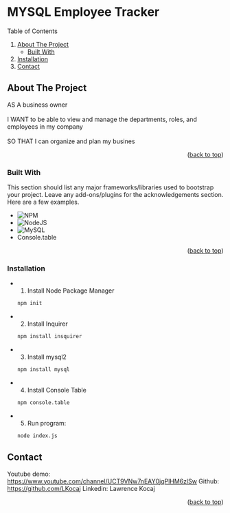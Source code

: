 <div id="top"></div>

# MYSQL Employee Tracker

  <summary>Table of Contents</summary>
  <ol>
    <li>
      <a href="#about-the-project">About The Project</a>
      <ul>
        <li><a href="#built-with">Built With</a></li>
      </ul>
    </li>
    <li>
      <a href="#installation">Installation</a
      <ul>
      </ul>
    </li>
    <li><a href="#contact">Contact</a></li>  
  </ol>




<!-- ABOUT THE PROJECT -->
## About The Project



AS A business owner <br><br>
I WANT to be able to view and manage the departments, roles, and employees in my company <br><br>
SO THAT I can organize and plan my busines

<p align="right">(<a href="#top">back to top</a>)</p>



### Built With

This section should list any major frameworks/libraries used to bootstrap your project. Leave any add-ons/plugins for the acknowledgements section. Here are a few examples.

* ![NPM](https://img.shields.io/badge/NPM-%23000000.svg?style=for-the-badge&logo=npm&logoColor=white)
* ![NodeJS](https://img.shields.io/badge/node.js-6DA55F?style=for-the-badge&logo=node.js&logoColor=white)
* ![MySQL](https://img.shields.io/badge/mysql-%2300f.svg?style=for-the-badge&logo=mysql&logoColor=white)
* Console.table


<p align="right">(<a href="#top">back to top</a>)</p>



### Installation


* 1. Install Node Package Manager
  ```sh
  npm init
  ```
* 2. Install Inquirer
  ```sh
  npm install insquirer
  ```
* 3. Install mysql2
  ```sh
  npm install mysql
  ```
* 4. Install Console Table
  ```sh
  npm console.table
  ```
* 5. Run program:
  ```sh
  node index.js
  ```


<!-- CONTACT -->
## Contact

Youtube demo: https://www.youtube.com/channel/UCT9VNw7nEAY0jqPlHM6zlSw
Github: https://github.com/LKocaj
Linkedin: Lawrence Kocaj

<p align="right">(<a href="#top">back to top</a>)</p>

